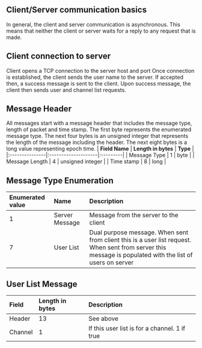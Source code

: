 ## Client/Server communication basics ##
In general, the client and server communication is asynchronous.  This means that neither the client or server waits for a reply to any request that is made.

## Client connection to server ##
Client opens a TCP connection to the server host and port
Once connection is established, the client sends the user name to the server.
If accepted then, a success message is sent to the client.
Upon success message, the client then sends user and channel list requests.

## Message Header ##
All messages start with a message header that includes the message type, length of packet and time stamp.  The first byte represents the enumerated message type.  The next four bytes is an unsigned integer that represents the length of the message including the header.  The next eight bytes is a long value representing epoch time.
| **Field Name** | **Length in bytes** | **Type** |
|:---------------|:--------------------|:---------|
| Message Type | 1 | byte |
| Message Length | 4 | unsigned integer |
| Time stamp | 8 | long |

## Message Type Enumeration ##
| **Enumerated value** | **Name** | **Description** |
|:---------------------|:---------|:----------------|
| 1 | Server Message | Message from the server to the client |
| 7 | User List| Dual purpose message.  When sent from client this is a user list request.  When sent from server this message is populated with the list of users on server |

## User List Message ##
| **Field** | **Length in bytes** | **Description** |
|:----------|:--------------------|:----------------|
| Header | 13 | See above |
| Channel | 1 | If this user list is for a channel. 1 if true |